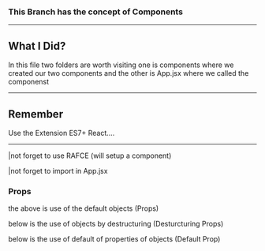 ### This Branch has the concept of Components

---

## What I Did?

In this file two folders are worth visiting one is components where we created our two components
and the other is App.jsx where we called the componenst

---

## Remember

Use the Extension ES7+ React....

---

|not forget to use RAFCE (will setup a component)

|not forget to import in App.jsx

### Props

the above is use of the default objects  (Props)

below is the use of objects by destructuring (Desturcturing Props)

below is the use of default of properties of objects (Default Prop)
